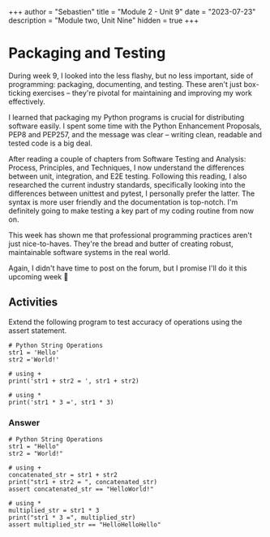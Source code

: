 +++
author = "Sebastien"
title = "Module 2 - Unit 9"
date = "2023-07-23"
description = "Module two, Unit Nine"
hidden = true
+++

# Packaging and Testing

During week 9, I looked into the less flashy, but no less important, side of programming: packaging, documenting, and testing.
These aren't just box-ticking exercises – they're pivotal for maintaining and improving my work effectively.

I learned that packaging my Python programs is crucial for distributing software easily. I spent some time with the Python Enhancement Proposals, PEP8 and PEP257, and the message was clear – writing clean, readable and tested code is a big deal.

After reading a couple of chapters from Software Testing and Analysis: Process, Principles, and Techniques, I now understand the differences between unit, integration, and E2E testing. Following this reading, I also researched the current industry standards, specifically looking into the differences between unittest and pytest, I personally prefer the latter. The syntax is more user friendly and the documentation is top-notch. I'm definitely going to make testing a key part of my coding routine from now on.

This week has shown me that professional programming practices aren't just nice-to-haves. They're the bread and butter of creating robust, maintainable software systems in the real world.

Again, I didn't have time to post on the forum, but I promise I'll do it this upcoming week 🤞


## Activities

Extend the following program to test accuracy of operations using the assert statement.

```python3
# Python String Operations
str1 = 'Hello'
str2 ='World!'

# using +
print('str1 + str2 = ', str1 + str2)

# using *
print('str1 * 3 =', str1 * 3)
```

### Answer

```python3
# Python String Operations
str1 = "Hello"
str2 = "World!"

# using +
concatenated_str = str1 + str2
print("str1 + str2 = ", concatenated_str)
assert concatenated_str == "HelloWorld!"

# using *
multiplied_str = str1 * 3
print("str1 * 3 =", multiplied_str)
assert multiplied_str == "HelloHelloHello"

```